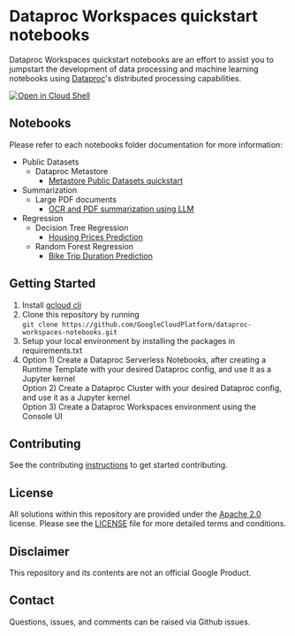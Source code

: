 # Dataproc Workspaces quickstart notebooks

Dataproc Workspaces quickstart notebooks are an effort to assist you to jumpstart the development of data processing and machine learning notebooks using [Dataproc](https://cloud.google.com/dataproc/)'s distributed processing capabilities.

[![Open in Cloud Shell](http://gstatic.com/cloudssh/images/open-btn.svg)](https://console.cloud.google.com/cloudshell/editor)

## Notebooks
Please refer to each notebooks folder documentation for more information:

* Public Datasets
  * Dataproc Metastore
    * [Metastore Public Datasets quickstart](./public_datasets/dataproc_metastore/metastore_public_datasets_quickstart.ipynb)
* Summarization
  * Large PDF documents
    * [OCR and PDF summarization using LLM](./summarization/large_pdf_documents/ocr_contract_summarization_llm.ipynb)
* Regression
  * Decision Tree Regression
    * [Housing Prices Prediction](./regression/decision_tree_regression/housing_prices_prediction.ipynb)
  * Random Forest Regression
    * [Bike Trip Duration Prediction](./regression/random_forest_regression/bike_trip_duration_prediction.ipynb)

## Getting Started 

1) Install [gcloud cli](https://cloud.google.com/sdk/docs/install)
2) Clone this repository by running  
     ```git clone https://github.com/GoogleCloudPlatform/dataproc-workspaces-notebooks.git```
3) Setup your local environment by installing the packages in requirements.txt
4) Option 1) Create a Dataproc Serverless Notebooks, after creating a Runtime Template with your desired Dataproc config, and use it as a Jupyter kernel  
   Option 2) Create a Dataproc Cluster with your desired Dataproc config, and use it as a Jupyter kernel  
   Option 3) Create a Dataproc Workspaces environment using the Console UI  

## Contributing
See the contributing [instructions](./CONTRIBUTING.md) to get started contributing.

## License
All solutions within this repository are provided under the [Apache 2.0](https://www.apache.org/licenses/LICENSE-2.0) license. Please see the [LICENSE](/LICENSE) file for more detailed terms and conditions.

## Disclaimer
This repository and its contents are not an official Google Product.

## Contact
Questions, issues, and comments can be raised via Github issues.
